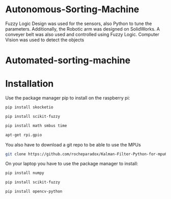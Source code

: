 # Autonomous-Sorting-Machine
Fuzzy Logic Design was used for the sensors, also Python to tune  the parameters. Additionally, the Robotic arm was designed on  SolidWorks. A conveyer belt was also used and controlled using  Fuzzy Logic. Computer Vision was used to detect the objects
# Automated-sorting-machine 

# Installation
Use the package manager pip to install on the raspberry pi:
```bash
pip install skocketio
```
```bash
pip install scikit-fuzzy
```
```bash
pip install math smbus time
```
```bash
apt-get rpi.gpio
```
You also have to download a git repo to be able to use the MPUs
```bash
git clone https://github.com/rocheparadox/Kalman-Filter-Python-for-mpu6050.git
```
On your laptop you have to use the package manager to install:
```bash
pip install numpy
```
```bash
pip install scikit-fuzzy
```
```bash
pip install opencv-python
```
